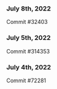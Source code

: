 ### July 8th, 2022

Commit #32403

### July 5th, 2022

Commit #314353


### July 4th, 2022

Commit #72281
